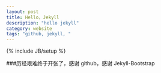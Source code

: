 ```yaml
---
layout: post
title: Hello，Jekyll
description: "hello jekyll"
category: website
tags: "github, jekyll, "
---
```

{% include JB/setup %}

###历经艰难终于开张了，感谢 github，感谢 Jekyll-Bootstrap

